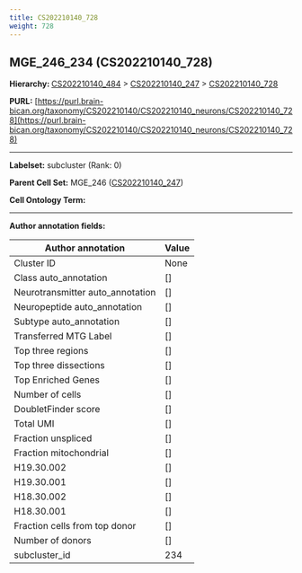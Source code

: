 ```yaml
---
title: CS202210140_728
weight: 728
---
```

## MGE_246_234 (CS202210140_728)
<b>Hierarchy: </b>
[CS202210140_484](../CS202210140_484) >
[CS202210140_247](../CS202210140_247) >
[CS202210140_728](../CS202210140_728)

**PURL:** [https://purl.brain-bican.org/taxonomy/CS202210140/CS202210140_neurons/CS202210140_728](https://purl.brain-bican.org/taxonomy/CS202210140/CS202210140_neurons/CS202210140_728)

---


**Labelset:** subcluster (Rank: 0)

**Parent Cell Set:** MGE_246 ([CS202210140_247](../CS202210140_247))



**Cell Ontology Term:** 

[MARKER GENES.]: #


---

[TRANSFERRED ANNOTATIONS.]: #


[AUTHOR ANNOTATION FIELDS.]: #


**Author annotation fields:**

| Author annotation | Value |
|-------------------|-------|
|Cluster ID|None|
|Class auto_annotation|[]|
|Neurotransmitter auto_annotation|[]|
|Neuropeptide auto_annotation|[]|
|Subtype auto_annotation|[]|
|Transferred MTG Label|[]|
|Top three regions|[]|
|Top three dissections|[]|
|Top Enriched Genes|[]|
|Number of cells|[]|
|DoubletFinder score|[]|
|Total UMI|[]|
|Fraction unspliced|[]|
|Fraction mitochondrial|[]|
|H19.30.002|[]|
|H19.30.001|[]|
|H18.30.002|[]|
|H18.30.001|[]|
|Fraction cells from top donor|[]|
|Number of donors|[]|
|subcluster_id|234|
